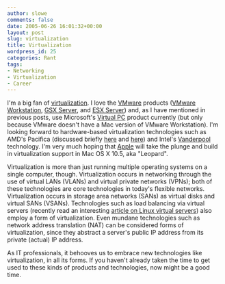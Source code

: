 ```yaml
---
author: slowe
comments: false
date: 2005-06-26 16:01:32+00:00
layout: post
slug: virtualization
title: Virtualization
wordpress_id: 25
categories: Rant
tags:
- Networking
- Virtualization
- Career
---
```


I'm a big fan of [virtualization](http://en.wikipedia.org/wiki/Virtualization/). I love the [VMware](http://www.vmware.com/) products ([VMware Workstation](http://www.vmware.com/products/desktop/ws_features.html), [GSX Server](http://www.vmware.com/products/server/gsx_features.html), and [ESX Server](http://www.vmware.com/products/server/esx_features.html)) and, as I have mentioned in previous posts, use Microsoft's [Virtual PC](http://www.microsoft.com/mac/products/virtualpc/virtualpc.aspx) product currently (but only because VMware doesn't have a Mac version of VMware Workstation). I'm looking forward to hardware-based virtualization technologies such as AMD's Pacifica (discussed briefly [here](http://www.eweek.com/article2/0,1759,1780606,00.asp) and [here](http://www.eweek.com/article2/0,1759,1820551,00.asp)) and Intel's [Vanderpool](http://www.intel.com/technology/computing/vptech/) technology. I'm very much hoping that [Apple](http://www.apple.com/) will take the plunge and build in virtualization support in Mac OS X 10.5, aka "Leopard".

Virtualization is more than just running multiple operating systems on a single computer, though. Virtualization occurs in networking through the use of virtual LANs (VLANs) and virtual private networks (VPNs); both of these technologies are core technologies in today's flexible networks. Virtualization occurs in storage area networks (SANs) as virtual disks and virtual SANs (VSANs). Technologies such as load balancing via virtual servers (recently read an interesting [article on Linux virtual servers](http://software.newsforge.com/article.pl?sid=05/05/27/0612243)) also employ a form of virtualization. Even mundane technologies such as network address translation (NAT) can be considered forms of virtualization, since they abstract a server's public IP address from its private (actual) IP address.

As IT professionals, it behooves us to embrace new technologies like virtualization, in all its forms. If you haven't already taken the time to get used to these kinds of products and technologies, now might be a good time.
